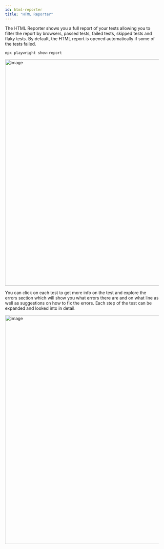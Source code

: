 ```yaml
---
id: html-reporter
title: "HTML Reporter"
---
```


The HTML Reporter shows you a full report of your tests allowing you to filter the report by browsers, passed tests, failed tests, skipped tests and flaky tests. By default, the HTML report is opened automatically if some of the tests failed.

```bash
npx playwright show-report
```

<img width="739" alt="image" src="https://user-images.githubusercontent.com/13063165/178003817-3bd2f088-4173-406c-a9e9-74c89181f381.png" />

You can click on each test to get more info on the test and explore the errors section which will show you what errors there are and on what line as well as suggestions on how to fix the errors. Each step of the test can be expanded and looked into in detail.

<img width="747" alt="image" src="https://user-images.githubusercontent.com/13063165/178007807-b88e4d22-cd40-4a07-81ab-50096eb3ea1b.png" />